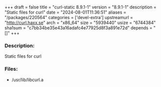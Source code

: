+++
draft = false
title = "curl-static 8.9.1-1"
version = "8.9.1-1"
description = "Static files for curl"
date = "2024-08-01T11:36:51"
aliases = "/packages/220564"
categories = ['devel-extra']
upstreamurl = "http://curl.haxx.se"
arch = "x86_64"
size = "5939440"
usize = "6744384"
sha1sum = "c7bb34be35e43a16adafc4e77925d8f3a891e72d"
depends = "[]"
+++
### Description: 
Static files for curl

### Files: 
* /usr/lib/libcurl.a
